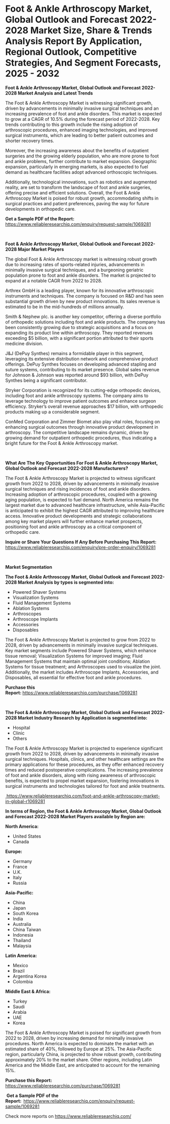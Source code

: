 <p><h1>Foot & Ankle Arthroscopy Market, Global Outlook and Forecast 2022-2028 Market Size, Share & Trends Analysis Report By Application, Regional Outlook, Competitive Strategies, And Segment Forecasts, 2025 - 2032</h1></p><p><strong>Foot & Ankle Arthroscopy Market, Global Outlook and Forecast 2022-2028 Market Analysis and Latest Trends</strong></p>
<p><p>The Foot & Ankle Arthroscopy Market is witnessing significant growth, driven by advancements in minimally invasive surgical techniques and an increasing prevalence of foot and ankle disorders. This market is expected to grow at a CAGR of 10.5% during the forecast period of 2022-2028. Key trends contributing to this growth include the rising adoption of arthroscopic procedures, enhanced imaging technologies, and improved surgical instruments, which are leading to better patient outcomes and shorter recovery times.</p><p>Moreover, the increasing awareness about the benefits of outpatient surgeries and the growing elderly population, who are more prone to foot and ankle problems, further contribute to market expansion. Geographic expansion, particularly in emerging markets, is also expected to fuel demand as healthcare facilities adopt advanced orthoscopic techniques. </p><p>Additionally, technological innovations, such as robotics and augmented reality, are set to transform the landscape of foot and ankle surgeries, offering precise and efficient solutions. Overall, the Foot & Ankle Arthroscopy Market is poised for robust growth, accommodating shifts in surgical practices and patient preferences, paving the way for future developments in orthopedic care.</p></p>
<p><strong>Get a Sample PDF of the Report:&nbsp;</strong> <a href="https://www.reliableresearchiq.com/enquiry/request-sample/1069281?utm_campaign=2265&utm_medium=2&utm_source=Github&utm_content=ia&utm_term=21032025&utm_id=foot-ankle-arthroscopy-market-global-outlook-and-forecast-2022-2028">https://www.reliableresearchiq.com/enquiry/request-sample/1069281</a></p>
<p>&nbsp;</p>
<p><strong>Foot & Ankle Arthroscopy Market, Global Outlook and Forecast 2022-2028 Major Market Players</strong></p>
<p><p>The global Foot & Ankle Arthroscopy market is witnessing robust growth due to increasing rates of sports-related injuries, advancements in minimally invasive surgical techniques, and a burgeoning geriatric population prone to foot and ankle disorders. The market is projected to expand at a notable CAGR from 2022 to 2028.</p><p>Arthrex GmbH is a leading player, known for its innovative arthroscopic instruments and techniques. The company is focused on R&D and has seen substantial growth driven by new product innovations. Its sales revenue is estimated to be in the mid-hundreds of millions annually.</p><p>Smith & Nephew plc. is another key competitor, offering a diverse portfolio of orthopedic solutions including foot and ankle products. The company has been consistently growing due to strategic acquisitions and a focus on expanding its product line within arthroscopy. They reported revenues exceeding $5 billion, with a significant portion attributed to their sports medicine division.</p><p>J&J (DePuy Synthes) remains a formidable player in this segment, leveraging its extensive distribution network and comprehensive product offerings. DePuy Synthes focuses on developing advanced stapling and suture systems, contributing to its market presence. Global sales revenue for Johnson & Johnson was reported around $93 billion, with DePuy Synthes being a significant contributor.</p><p>Stryker Corporation is recognized for its cutting-edge orthopedic devices, including foot and ankle arthroscopy systems. The company aims to leverage technology to improve patient outcomes and enhance surgeon efficiency. Stryker’s overall revenue approaches $17 billion, with orthopedic products making up a considerable segment.</p><p>ConMed Corporation and Zimmer Biomet also play vital roles, focusing on enhancing surgical outcomes through innovative product development in arthroscopy. The competitive landscape remains dynamic, driven by growing demand for outpatient orthopedic procedures, thus indicating a bright future for the Foot & Ankle Arthroscopy market.</p></p>
<p>&nbsp;</p>
<p><strong>What Are The Key Opportunities For Foot & Ankle Arthroscopy Market, Global Outlook and Forecast 2022-2028 Manufacturers?</strong></p>
<p><p>The Foot & Ankle Arthroscopy Market is projected to witness significant growth from 2022 to 2028, driven by advancements in minimally invasive surgical techniques and rising incidences of foot and ankle disorders. Increasing adoption of arthroscopic procedures, coupled with a growing aging population, is expected to fuel demand. North America remains the largest market due to advanced healthcare infrastructure, while Asia-Pacific is anticipated to exhibit the highest CAGR attributed to improving healthcare access. Innovative product developments and strategic collaborations among key market players will further enhance market prospects, positioning foot and ankle arthroscopy as a critical component of orthopedic care.</p></p>
<p><strong>Inquire or Share Your Questions If Any Before Purchasing This Report:</strong> <a href="https://www.reliableresearchiq.com/enquiry/pre-order-enquiry/1069281?utm_campaign=2265&utm_medium=2&utm_source=Github&utm_content=ia&utm_term=21032025&utm_id=foot-ankle-arthroscopy-market-global-outlook-and-forecast-2022-2028">https://www.reliableresearchiq.com/enquiry/pre-order-enquiry/1069281</a></p>
<p>&nbsp;</p>
<p><strong>Market Segmentation</strong></p>
<p><strong>The Foot & Ankle Arthroscopy Market, Global Outlook and Forecast 2022-2028 Market Analysis by types is segmented into:</strong></p>
<p><ul><li>Powered Shaver Systems</li><li>Visualization Systems</li><li>Fluid Management Systems</li><li>Ablation Systems</li><li>Arthroscopes</li><li>Arthroscope Implants</li><li>Accessories</li><li>Disposables</li></ul></p>
<p><p>The Foot & Ankle Arthroscopy Market is projected to grow from 2022 to 2028, driven by advancements in minimally invasive surgical techniques. Key market segments include Powered Shaver Systems, which enhance tissue removal; Visualization Systems for improved imaging; Fluid Management Systems that maintain optimal joint conditions; Ablation Systems for tissue treatment; and Arthroscopes used to visualize the joint. Additionally, the market includes Arthroscope Implants, Accessories, and Disposables, all essential for effective foot and ankle procedures.</p></p>
<p><strong>Purchase this Report:&nbsp;</strong><a href="https://www.reliableresearchiq.com/purchase/1069281?utm_campaign=2265&utm_medium=2&utm_source=Github&utm_content=ia&utm_term=21032025&utm_id=foot-ankle-arthroscopy-market-global-outlook-and-forecast-2022-2028">https://www.reliableresearchiq.com/purchase/1069281</a></p>
<p>&nbsp;</p>
<p><strong>The Foot & Ankle Arthroscopy Market, Global Outlook and Forecast 2022-2028 Market Industry Research by Application is segmented into:</strong></p>
<p><ul><li>Hospital</li><li>Clinic</li><li>Others</li></ul></p>
<p><p>The Foot & Ankle Arthroscopy Market is projected to experience significant growth from 2022 to 2028, driven by advancements in minimally invasive surgical techniques. Hospitals, clinics, and other healthcare settings are the primary applications for these procedures, as they offer enhanced recovery times and reduced postoperative complications. The increasing prevalence of foot and ankle disorders, along with rising awareness of arthroscopic benefits, is expected to propel market expansion, fostering innovations in surgical instruments and technologies tailored for foot and ankle treatments.</p></p>
<p><a href="https://www.reliableresearchiq.com/foot-and-ankle-arthroscopy-market-in-global-r1069281?utm_campaign=2265&utm_medium=2&utm_source=Github&utm_content=ia&utm_term=21032025&utm_id=foot-ankle-arthroscopy-market-global-outlook-and-forecast-2022-2028">&nbsp;https://www.reliableresearchiq.com/foot-and-ankle-arthroscopy-market-in-global-r1069281</a></p>
<p><strong>In terms of Region, the Foot & Ankle Arthroscopy Market, Global Outlook and Forecast 2022-2028 Market Players available by Region are:</strong></p>
<p>
    <p> <strong> North America: </strong>
        <ul>
            <li>United States</li>
            <li>Canada</li>
        </ul>
        </p> 
    <p> <strong> Europe: </strong>
        <ul>
            <li>Germany</li>
            <li>France</li>
            <li>U.K.</li>
            <li>Italy</li>
            <li>Russia</li>
        </ul>
        </p> 
    <p> <strong> Asia-Pacific: </strong>
        <ul>
            <li>China</li>
            <li>Japan</li>
            <li>South Korea</li>
            <li>India</li>
            <li>Australia</li>
            <li>China Taiwan</li>
            <li>Indonesia</li>
            <li>Thailand</li>
            <li>Malaysia</li>
        </ul>
        </p> 
    <p> <strong> Latin America: </strong>
        <ul>
            <li>Mexico</li>
            <li>Brazil</li>
            <li>Argentina Korea</li>
            <li>Colombia</li>
        </ul>
        </p> 
    <p> <strong> Middle East & Africa: </strong>
        <ul>
            <li>Turkey</li>
            <li>Saudi</li>
            <li>Arabia</li>
            <li>UAE</li>
            <li>Korea</li>
        </ul>
    </p>
    </p>
<p><p>The Foot & Ankle Arthroscopy Market is poised for significant growth from 2022 to 2028, driven by increasing demand for minimally invasive procedures. North America is expected to dominate the market with an estimated share of 40%, followed by Europe at 25%. The Asia-Pacific region, particularly China, is projected to show robust growth, contributing approximately 20% to the market share. Other regions, including Latin America and the Middle East, are anticipated to account for the remaining 15%.</p></p>
<p><strong>Purchase this Report: </strong><a href="https://www.reliableresearchiq.com/purchase/1069281?utm_campaign=2265&utm_medium=2&utm_source=Github&utm_content=ia&utm_term=21032025&utm_id=foot-ankle-arthroscopy-market-global-outlook-and-forecast-2022-2028">https://www.reliableresearchiq.com/purchase/1069281</a></p>
<p>&nbsp;<strong>Get a Sample PDF of the Report:&nbsp;&nbsp;</strong><a href="https://www.reliableresearchiq.com/enquiry/request-sample/1069281?utm_campaign=2265&utm_medium=2&utm_source=Github&utm_content=ia&utm_term=21032025&utm_id=foot-ankle-arthroscopy-market-global-outlook-and-forecast-2022-2028">https://www.reliableresearchiq.com/enquiry/request-sample/1069281</a></p>
<p><strong></strong></p>
<p>Check more reports on <a href="https://www.reliableresearchiq.com/?utm_campaign=2265&utm_medium=2&utm_source=Github&utm_content=ia&utm_term=21032025&utm_id=foot-ankle-arthroscopy-market-global-outlook-and-forecast-2022-2028">https://www.reliableresearchiq.com/</a></p>